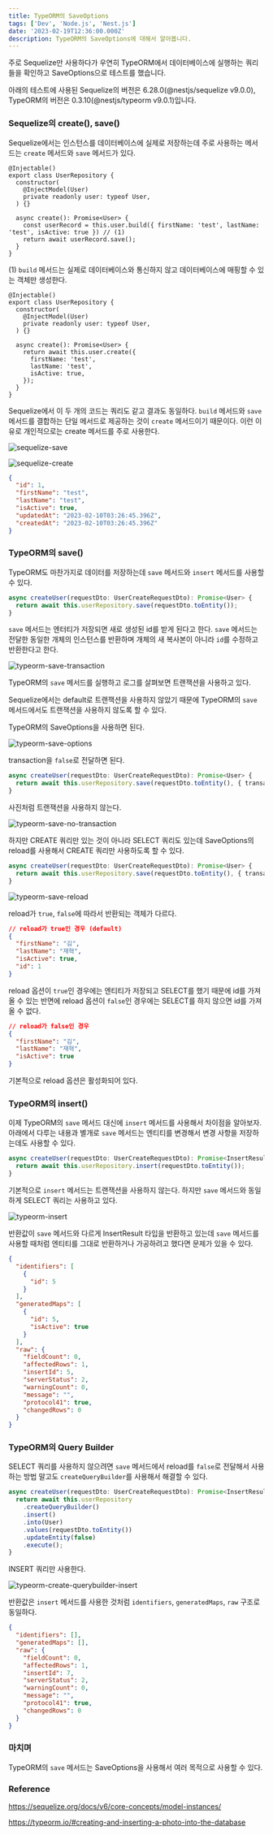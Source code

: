 ```yaml
---
title: TypeORM의 SaveOptions
tags: ['Dev', 'Node.js', 'Nest.js']
date: '2023-02-19T12:36:00.000Z'
description: TypeORM의 SaveOptions에 대해서 알아봅니다.
---
```


주로 Sequelize만 사용하다가 우연히 TypeORM에서 데이터베이스에 실행하는 쿼리들을 확인하고 SaveOptions으로 테스트를 했습니다.

아래의 테스트에 사용된 Sequelize의 버전은 6.28.0(@nestjs/sequelize v9.0.0), TypeORM의 버전은 0.3.10(@nestjs/typeorm v9.0.1)입니다.

### Sequelize의 create(), save()

Sequelize에서는 인스턴스를 데이터베이스에 실제로 저장하는데 주로 사용하는 메서드는 `create` 메서드와 `save` 메서드가 있다.

```ts{9}
@Injectable()
export class UserRepository {
  constructor(
    @InjectModel(User)
    private readonly user: typeof User,
  ) {}

  async create(): Promise<User> {
    const userRecord = this.user.build({ firstName: 'test', lastName: 'test', isActive: true }) // (1)
    return await userRecord.save();
  }
}
```

(1) `build` 메서드는 실제로 데이터베이스와 통신하지 않고 데이터베이스에 매핑할 수 있는 객체만 생성한다.

```ts{9,10,11,12,13}
@Injectable()
export class UserRepository {
  constructor(
    @InjectModel(User)
    private readonly user: typeof User,
  ) {}

  async create(): Promise<User> {
    return await this.user.create({
      firstName: 'test',
      lastName: 'test',
      isActive: true,
    });
  }
}
```

Sequelize에서 이 두 개의 코드는 쿼리도 같고 결과도 동일하다. `build` 메서드와 `save` 메서드를 결합하는 단일 메서드로 제공하는 것이 `create` 메서드이기 때문이다. 이런 이유로 개인적으로는 create 메서드를 주로 사용한다.

![sequelize-save](./sequelize-save.png)

![sequelize-create](./sequelize-create.png)

```json
{
  "id": 1,
  "firstName": "test",
  "lastName": "test",
  "isActive": true,
  "updatedAt": "2023-02-10T03:26:45.396Z",
  "createdAt": "2023-02-10T03:26:45.396Z"
}
```

### TypeORM의 save()

TypeORM도 마찬가지로 데이터를 저장하는데 `save` 메서드와 `insert` 메서드를 사용할 수 있다.

```ts
async createUser(requestDto: UserCreateRequestDto): Promise<User> {
  return await this.userRepository.save(requestDto.toEntity());
}
```

`save` 메서드는 엔터티가 저장되면 새로 생성된 id를 받게 된다고 한다. `save` 메서드는 전달한 동일한 개체의 인스턴스를 반환하며 개체의 새 복사본이 아니라 `id`를 수정하고 반환한다고 한다.

![typeorm-save-transaction](./typeorm-save-transaction.png)

TypeORM의 `save` 메서드를 실행하고 로그를 살펴보면 트랜잭션을 사용하고 있다.

Sequelize에서는 default로 트랜잭션을 사용하지 않았기 때문에 TypeORM의 `save` 메서드에서도 트랜잭션을 사용하지 않도록 할 수 있다.

TypeORM의 SaveOptions을 사용하면 된다.

![typeorm-save-options](./typeorm-save-options.png)

transaction을 `false`로 전달하면 된다.

```ts
async createUser(requestDto: UserCreateRequestDto): Promise<User> {
  return await this.userRepository.save(requestDto.toEntity(), { transaction: false });
}
```

사진처럼 트랜잭션을 사용하지 않는다.

![typeorm-save-no-transaction](./typeorm-save-no-transaction.png)

하지만 CREATE 쿼리만 있는 것이 아니라 SELECT 쿼리도 있는데 SaveOptions의 reload를 사용해서 CREATE 쿼리만 사용하도록 할 수 있다.

```ts
async createUser(requestDto: UserCreateRequestDto): Promise<User> {
  return await this.userRepository.save(requestDto.toEntity(), { transaction: false, reload: false });
}
```

![typeorm-save-reload](./typeorm-save-reload.png)

reload가 `true`, `false`에 따라서 반환되는 객체가 다르다.

```json
// reload가 true인 경우 (default)
{
  "firstName": "김",
  "lastName": "재혁",
  "isActive": true,
  "id": 1
}
```

reload 옵션이 `true`인 경우에는 엔티티가 저장되고 SELECT를 했기 때문에 id를 가져올 수 있는 반면에 reload 옵션이 `false`인 경우에는 SELECT를 하지 않으면 id를 가져올 수 없다.

```json
// reload가 false인 경우
{
  "firstName": "김",
  "lastName": "재혁",
  "isActive": true
}
```

기본적으로 reload 옵션은 활성화되어 있다.

### TypeORM의 insert()

이제 TypeORM의 `save` 메서드 대신에 `insert` 메서드를 사용해서 차이점을 알아보자. 아래에서 다루는 내용과 별개로 `save` 메서드는 엔티티를 변경해서 변경 사항을 저장하는데도 사용할 수 있다.

```ts
async createUser(requestDto: UserCreateRequestDto): Promise<InsertResult> {
  return await this.userRepository.insert(requestDto.toEntity());
}
```

기본적으로 `insert` 메서드는 트랜잭션을 사용하지 않는다. 하지만 `save` 메서드와 동일하게 SELECT 쿼리는 사용하고 있다.

![typeorm-insert](./typeorm-insert.png)

반환값이 `save` 메서드와 다르게 InsertResult 타입을 반환하고 있는데 `save` 메서드를 사용할 때처럼 엔티티를 그대로 반환하거나 가공하려고 했다면 문제가 있을 수 있다.

```json
{
  "identifiers": [
    {
      "id": 5
    }
  ],
  "generatedMaps": [
    {
      "id": 5,
      "isActive": true
    }
  ],
  "raw": {
    "fieldCount": 0,
    "affectedRows": 1,
    "insertId": 5,
    "serverStatus": 2,
    "warningCount": 0,
    "message": "",
    "protocol41": true,
    "changedRows": 0
  }
}
```

### TypeORM의 Query Builder

SELECT 쿼리를 사용하지 않으려면 `save` 메서드에서 reload를 `false`로 전달해서 사용하는 방법 말고도 `createQueryBuilder`를 사용해서 해결할 수 있다.

```ts
async createUser(requestDto: UserCreateRequestDto): Promise<InsertResult> {
  return await this.userRepository
    .createQueryBuilder()
    .insert()
    .into(User)
    .values(requestDto.toEntity())
    .updateEntity(false)
    .execute();
}
```

INSERT 쿼리만 사용한다.

![typeorm-create-querybuilder-insert](./typeorm-create-querybuilder-insert.png)

반환값은 `insert` 메서드를 사용한 것처럼 `identifiers`, `generatedMaps`, `raw` 구조로 동일하다.

```json
{
  "identifiers": [],
  "generatedMaps": [],
  "raw": {
    "fieldCount": 0,
    "affectedRows": 1,
    "insertId": 7,
    "serverStatus": 2,
    "warningCount": 0,
    "message": "",
    "protocol41": true,
    "changedRows": 0
  }
}
```

### 마치며

TypeORM의 `save` 메서드는 SaveOptions을 사용해서 여러 목적으로 사용할 수 있다.

### Reference

https://sequelize.org/docs/v6/core-concepts/model-instances/

https://typeorm.io/#creating-and-inserting-a-photo-into-the-database
